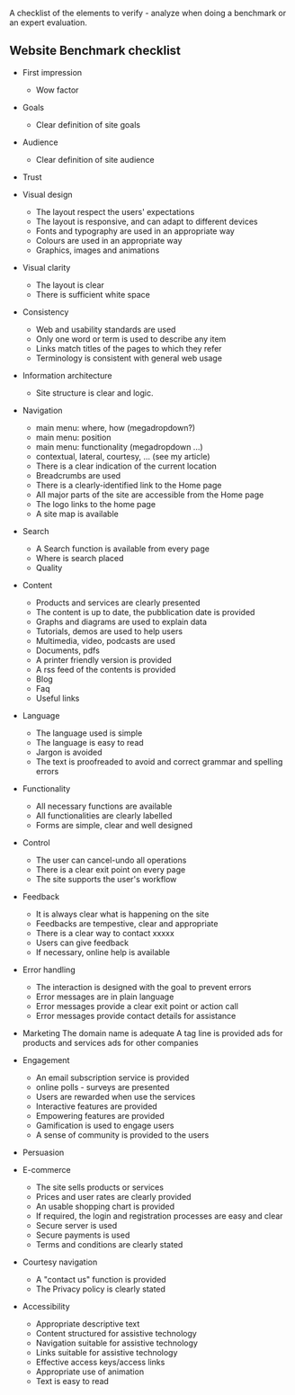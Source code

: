 A checklist of the elements to verify - analyze when doing a benchmark or an expert evaluation.

## Website Benchmark checklist

* First impression
	* Wow factor
* Goals
	* Clear definition of site goals
* Audience
	* Clear definition of site audience
* Trust


* Visual design
	* The layout respect the users' expectations
	* The layout is responsive, and can adapt to different devices
	* Fonts and typography are used in an appropriate way
	* Colours are used in an appropriate way
	* Graphics, images and animations

* Visual clarity
	* The layout is clear
	* There is sufficient white space

* Consistency
	* Web and usability standards are used
	* Only one word or term is used to describe any item
	* Links match titles of the pages to which they refer
	* Terminology is consistent with general web usage

* Information architecture
	* Site structure is clear and logic.


* Navigation
	* main menu: where, how (megadropdown?)
	* main menu: position
	* main menu: functionality (megadropdown ...)
	* contextual, lateral, courtesy, ... (see my article)
	* There is a clear indication of the current location
	* Breadcrumbs are used
	* There is a clearly-identified link to the Home page
	* All major parts of the site are accessible from the Home page
	* The logo links to the home page
	* A site map is available


* Search
	* A Search function is available from every page
	* Where is search placed
	* Quality

* Content
	* Products and services are clearly presented
	* The content is up to date, the pubblication date is provided
	* Graphs and diagrams are used to explain data
	* Tutorials, demos are used to help users
	* Multimedia, video, podcasts are used
	* Documents, pdfs
	* A printer friendly version is provided
	* A rss feed of the contents is provided
	* Blog
	* Faq
	* Useful links

* Language
	* The language used is simple
	* The language is easy to read
	* Jargon is avoided
	* The text is proofreaded to avoid and correct grammar and spelling errors

* Functionality
	* All necessary functions are available
	* All functionalities are clearly labelled
	* Forms are simple, clear and well designed

* Control
	* The user can cancel-undo all operations
	* There is a clear exit point on every page
	* The site supports the user's workflow

* Feedback
	* It is always clear what is happening on the site
	* Feedbacks are tempestive, clear and appropriate
	* There is a clear way to contact xxxxx
	* Users can give feedback
	* If necessary, online help is available

* Error handling
	* The interaction is designed with the goal to prevent errors
	* Error messages are in plain language
	* Error messages provide a clear exit point or action call
	* Error messages provide contact details for assistance

* Marketing
	The domain name is adequate
	A tag line is provided
	ads for products and services
	ads for other companies

* Engagement
	* An email subscription service is provided
	* online polls - surveys are presented
	* Users are rewarded when use the services
	* Interactive features are provided
	* Empowering features are provided
	* Gamification is used to engage users
	* A sense of community is provided to the users
* Persuasion
* E-commerce
	* The site sells products or services
	* Prices and user rates are clearly provided
	* An usable shopping chart is provided
	* If required, the login and registration processes are easy and clear
	* Secure server is used
	* Secure payments is used
	* Terms and conditions are clearly stated

* Courtesy navigation
	* A "contact us" function is provided
	* The Privacy policy is clearly stated

* Accessibility
	* Appropriate descriptive text
	* Content structured for assistive technology
	* Navigation suitable for assistive technology
	* Links suitable for assistive technology
	* Effective access keys/access links
	* Appropriate use of animation
	* Text is easy to read



